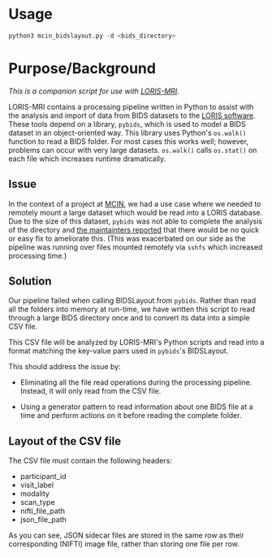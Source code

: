 # Usage

```python
python3 mcin_bidslayout.py -d <bids_directory>
```

# Purpose/Background

_This is a companion script for use with [LORIS-MRI](https://github.com/aces/Loris-MRI)._

LORIS-MRI contains a processing pipeline written in Python to assist with the analysis
and import of data from BIDS datasets to the [LORIS software](https://github.com/aces/Loris). These tools depend on a
library, `pybids`, which is used to model a BIDS dataset in an object-oriented way.
This library uses Python's `os.walk()` function to read a BIDS folder. For most
cases this works well; however, problems can occur with very large datasets. `os.walk()`
calls `os.stat()` on each file which increases runtime dramatically.

## Issue

In the context of a project at [MCIN](https://github.com/aces/), we had a use case where we needed to remotely
mount a large dataset which would be read into a LORIS database. Due to the size of this
dataset, `pybids` was not able to complete the analysis of the directory and [the
maintainters reported](https://github.com/bids-standard/pybids/issues/609) that there would be no quick or easy fix to ameliorate this. 
(This was exacerbated on our side as the pipeline was running over files mounted
remotely via `sshfs` which increased processing time.)

## Solution

Our pipeline failed when calling BIDSLayout from `pybids`. Rather than read all the
folders into memory at run-time, we have written this script to read through a
large BIDS directory once and to convert its data into a simple CSV file.

This CSV file will be analyzed by LORIS-MRI's Python scripts and read into a format
matching the key-value pairs used in `pybids`'s BIDSLayout.

This should address the issue by:


* Eliminating all the file read operations during the processing pipeline. Instead, it will only read from the CSV file.
	
* Using a generator pattern to read information about one BIDS file at a time and perform actions on it before reading the complete folder. 

## Layout of the CSV file

The CSV file must contain the following headers:
* participant_id
* visit_label
* modality
* scan_type
* nifti_file_path
* json_file_path

As you can see, JSON sidecar files are stored in the same row as their corresponding (NIFTI) image file, rather than storing one file per row.

